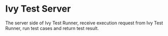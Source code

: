 # Ivy Test Server
The server side of Ivy Test Runner, receive execution request from Ivy Test Runner, run test cases and return test result.
